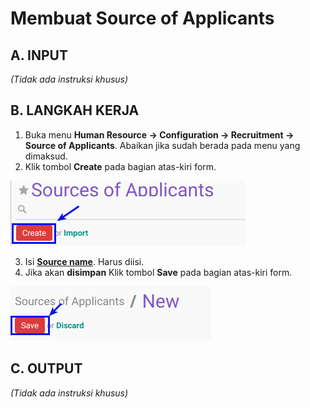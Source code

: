 # Membuat Source of Applicants

## A. INPUT

*(Tidak ada instruksi khusus)*

## B. LANGKAH KERJA

1. Buka menu **Human Resource -> Configuration -> Recruitment -> Source of Applicants**. Abaikan jika sudah berada pada menu yang dimaksud.
2. Klik tombol **Create** pada bagian atas-kiri form.

![](../../img/source-applicants/tombol-create.png)

3. Isi **[Source name](./penjelasan.md#field-name)**. Harus diisi.
4. Jika akan **disimpan** Klik tombol **Save** pada bagian atas-kiri form.

![](../../img/source-applicants/tombol-save.png)

## C. OUTPUT

*(Tidak ada instruksi khusus)*
